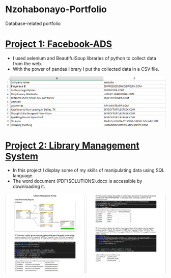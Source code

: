 # Nzohabonayo-Portfolio
Database-related portfolio

# [Project 1: Facebook-ADS](https://github.com/roberto-nzo/Facebook-ADS)
- I used selenium and BeautifulSoup libraries of python to collect data from the web.
- With the power of pandas library I put the collected data in a CSV file.

![](/images/CompanyNames_Websites.PNG)

# [Project 2: Library Management System](https://github.com/roberto-nzo/Library-Management-System)
- In this project I display some of my skills of manipulating data using SQL language.
- The word document (PDF(SOLUTIONS).docx is accessible by downloading it.

![](/images/Sample_MySQL.PNG)
